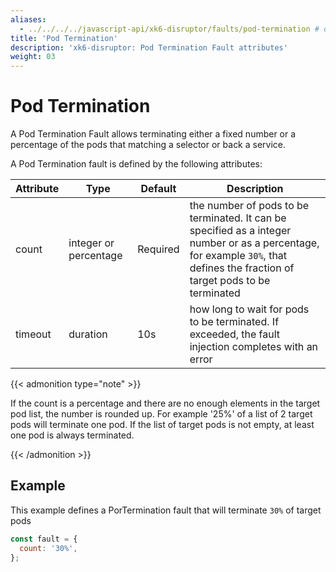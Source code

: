 ```yaml
---
aliases:
  - ../../../../javascript-api/xk6-disruptor/faults/pod-termination # docs/k6/<K6_VERSION>/javascript-api/xk6-disruptor/faults/pod-termination
title: 'Pod Termination'
description: 'xk6-disruptor: Pod Termination Fault attributes'
weight: 03
---
```


# Pod Termination

A Pod Termination Fault allows terminating either a fixed number or a percentage of the pods that matching a selector or back a service.

A Pod Termination fault is defined by the following attributes:

| Attribute | Type                  | Default  | Description                                                                                                                                                                   |
| --------- | --------------------- | -------- | ----------------------------------------------------------------------------------------------------------------------------------------------------------------------------- |
| count     | integer or percentage | Required | the number of pods to be terminated. It can be specified as a integer number or as a percentage, for example `30%`, that defines the fraction of target pods to be terminated |
| timeout   | duration              | 10s      | how long to wait for pods to be terminated. If exceeded, the fault injection completes with an error

{{< admonition type="note" >}}

If the count is a percentage and there are no enough elements in the target pod list, the number is rounded up.
For example '25%' of a list of 2 target pods will terminate one pod.
If the list of target pods is not empty, at least one pod is always terminated.

{{< /admonition >}}

## Example

This example defines a PorTermination fault that will terminate `30%` of target pods

```javascript
const fault = {
  count: '30%',
};
```
